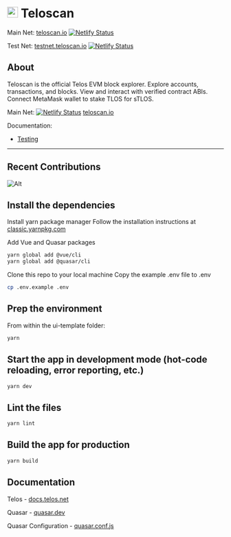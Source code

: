 # <img src="https://user-images.githubusercontent.com/6848910/200481962-86642269-3190-4e0a-8afb-52df3912a50b.png" width="25" height="25"/>  Teloscan

Main Net: [teloscan.io](https://www.teloscan.io/) [![Netlify Status](https://api.netlify.com/api/v1/badges/1a750b68-90d9-4e80-8ac9-74084bc475ae/deploy-status)](https://app.netlify.com/sites/teloscan/deploys)

Test Net: [testnet.teloscan.io](https://testnet.teloscan.io/) [![Netlify Status](https://api.netlify.com/api/v1/badges/21a714ec-2847-458f-880e-67ffaf31b89a/deploy-status)](https://app.netlify.com/sites/testnet-teloscan/deploys)

## About
Teloscan is the official Telos EVM block explorer. Explore accounts, transactions, and blocks. View and interact with verified contract ABIs. Connect MetaMask wallet to stake TLOS for sTLOS.

Main Net: [![Netlify Status](https://api.netlify.com/api/v1/badges/1a750b68-90d9-4e80-8ac9-74084bc475ae/deploy-status)](https://app.netlify.com/sites/teloscan/deploys) [teloscan.io](https://www.teloscan.io/)

Documentation:
- [Testing](./docs/Testing.md)

<hr></hr>

## Recent Contributions

![Alt](https://repobeats.axiom.co/api/embed/fbc67fae1abc36c6eff5d717f3840280afd1a109.svg "Repobeats analytics image")

## Install the dependencies

Install yarn package manager
Follow the installation instructions at [classic.yarnpkg.com](https://classic.yarnpkg.com/en/)


Add Vue and Quasar packages
```bash
yarn global add @vue/cli
yarn global add @quasar/cli
```
Clone this repo to your local machine
Copy the example .env file to .env
```bash
cp .env.example .env
```
## Prep the environment
From within the ui-template folder:
```bash
yarn
```

## Start the app in development mode (hot-code reloading, error reporting, etc.)
```bash
yarn dev
```

## Lint the files
```bash
yarn lint
```

## Build the app for production
```bash
yarn build
```

## Documentation
Telos - [docs.telos.net](https://docs.telos.net)

Quasar - [quasar.dev](https://quasar.dev/)

Quasar Configuration - [quasar.conf.js](https://quasar.dev/quasar-cli/quasar-conf-js)
